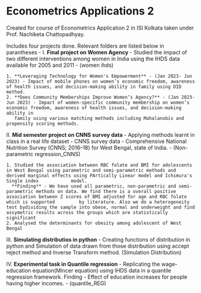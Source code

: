 # Econometrics Applications 2
Created for course of Econometrics Application 2 in ISI Kolkata taken under Prof. Nachiketa Chattopadhyay.

Includes four projects done. Relevant folders are listed below in parantheses -
I. **Final project on Women Agency** - Studied the impact of two different interventions among women in India using the IHDS data available for 2005 and 2011 - (women ihds)

    1. **Leveraging Technology for Women's Empowerment** - (Jan 2023- Jun 2023) - Impact of mobile phones on women’s economic freedom, awareness of health issues, and decision-making ability in family using DID method.
    2. **Does Community Memberships Improve Women’s Agency?** - (Jan 2023- Jun 2023) - Impact of women-specific community membership on women’s economic freedom, awareness of health issues, and decision-making ability in 
       family using various matching methods including Mahalanobis and propensity scoring methods.

II. **Mid semester project on CNNS survey data** - Applying methods learnt in class in a real life dataset - CNNS survey data - Comprehensive National Nutrition Survey (CNNS; 2016–18) for West Bengal, state of India. - (Non-parametric regression_CNNS)

    1. Studied the association between RBC folate and BMI for adolescents in West Bengal using parametric and semi-parametric methods and derived marginal effects using PArtically Linear model and Ichimura's Single index            model. 
      **Finding** - We have used all parametric, non-parametric and semi-parametric methods on data. We find there is a overall positive association between Z scores of BMI adjusted for age and RBC folate which is supported         by literature. Also we do a heterogeneity test bydividing the sample into obese, normal and underweight and find assymetric results across the groups which are statistically significant
    2. Analysed the determinants for obesity among adolescent of West Bengal

III. **Simulating distributios in python** - Creating functions of distribution in python and Simulation  of data drawn from those distribution using accept reject method and Inverse Transform method. (Simulation Distribution)

IV. **Experimental task in Quantile regression** - Replicating the wage-education equation(Mincer equation) using IHDS data in a quantile regression framework. Finding - Effect of education increases for people having
higher incomes. - (quantile_REG)



